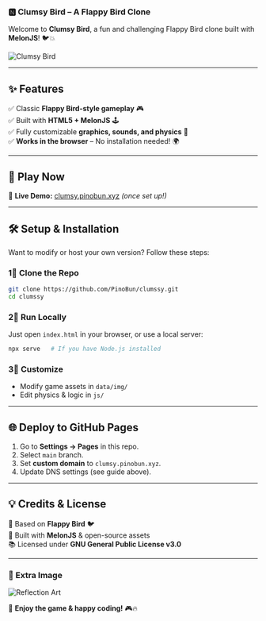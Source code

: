 ### 🅽️ Clumsy Bird – A Flappy Bird Clone
Welcome to **Clumsy Bird**, a fun and challenging Flappy Bird clone built with **MelonJS**! 🐦💥

![Clumsy Bird](https://raw.githubusercontent.com/ellisonleao/clumsy-bird/gh-pages/data/img/clumsy.png)

---

## ✨ Features
✅ Classic **Flappy Bird-style gameplay** 🎮  
✅ Built with **HTML5 + MelonJS** 🕹️  
✅ Fully customizable **graphics, sounds, and physics** 🎨  
✅ **Works in the browser** – No installation needed! 🌍  

---

## 🚀 Play Now
🔗 **Live Demo:** [clumsy.pinobun.xyz](https://clumsy.pinobun.xyz) *(once set up!)*  

---

## 🛠️ Setup & Installation
Want to modify or host your own version? Follow these steps:

### **1⃣ Clone the Repo**
```sh
git clone https://github.com/PinoBun/clumssy.git
cd clumssy
```

### **2⃣ Run Locally**
Just open `index.html` in your browser, or use a local server:
```sh
npx serve   # If you have Node.js installed
```

### **3⃣ Customize**
- Modify game assets in `data/img/`
- Edit physics & logic in `js/`

---

## 🌐 Deploy to GitHub Pages
1. Go to **Settings → Pages** in this repo.
2. Select `main` branch.
3. Set **custom domain** to `clumsy.pinobun.xyz`.
4. Update DNS settings (see guide above).

---

## 💡 Credits & License
📝 Based on **Flappy Bird** 🐦  
🔗 Built with **MelonJS** & open-source assets  
📚 Licensed under **GNU General Public License v3.0**  

---

### 📸 Extra Image
![Reflection Art](IMG_6496.jpeg)

🚀 **Enjoy the game & happy coding!** 🎮🔥  

